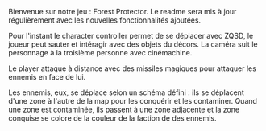 Bienvenue sur notre jeu : Forest Protector.
Le readme sera mis à jour régulièrement avec les nouvelles fonctionnalités ajoutées. 

Pour l'instant le character controller permet de se déplacer avec ZQSD, le joueur peut sauter et intéragir avec des objets du décors. 
La caméra suit le personnage à la troisième personne avec cinémachine. 

Le player attaque à distance avec des missiles magiques pour attaquer les ennemis en face de lui. 

Les ennemis, eux, se déplace selon un schéma défini : ils se déplacent d'une zone à l'autre de la map pour les conquérir et les contaminer. Quand une zone est contaminée, ils passent à une zone adjacente et la zone conquise se colore de la couleur de la faction de des ennemis. 
